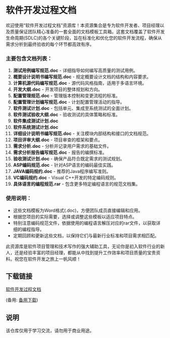 # 软件开发过程文档

欢迎使用“软件开发过程文档”资源库！本资源集合是专为软件开发者、项目经理以及质量保证团队精心准备的一套全面的文档模板工具箱。这套文档覆盖了软件开发生命周期(SDLC)的各个关键阶段，旨在标准化和优化您的软件开发流程，确保从需求分析到最终验收的每个环节都高效有序。

### 主要包含文档列表：

1. **测试用例编写规范.doc** - 详细指导如何编写高质量的测试用例。
2. **概要设计说明书编写规范.doc** - 规定概要设计文档的结构和内容要求。
3. **计算机源代码编写规范.doc** - 源代码风格指南，适用于多语言环境。
4. **开发大纲.doc** - 开发项目的整体规划和方向。
5. **配置管理规范.doc** - 管理版本控制和变更流程的标准。
6. **配置管理计划编写规范.doc** - 计划配置管理活动的指导。
7. **软件测试计划.doc** - 包括单元、集成至系统测试的全面计划。
8. **软件测试验收大纲.doc** - 验收测试的具体策略和标准。
9. **软件集成测试计划.doc**
10. **软件系统测试计划.doc**
11. **详细设计说明书编写规范.doc** - 关注模块内部结构和接口的文档规范。
12. **项目评审大纲.doc** - 项目审查的框架和要点。
13. **需求分析.doc** - 分析并记录用户需求的基础文件。
14. **需求分析报告编写规范.doc** - 报告的编撰标准。
15. **验收测试计划.doc** - 确保产品符合既定需求的测试规划。
16. **ASP编码规范.doc** - 针对ASP语言的编码最佳实践。
17. **JAVA编码规约.doc** - 推荐的Java程序编写准则。
18. **VC编码规约.doc** - Visual C++开发的特定编码规则。
19. **具体语言的编程规范.rar** - 包含更多特定编程语言的规范文档集。

### 使用说明：

- 这些文档模板为Word格式(.doc)，方便团队成员直接编辑和应用。
- 根据您项目的实际需要，选择或调整这些模板以适应项目特点。
- 特别注意编码规范文件，依据使用的编程语言解压对应的rar文件，以获取详细的编程指导。
- 定期回顾和更新这些文档，以保持它们与最新行业标准和项目需求相匹配。

此资源库是软件项目管理和技术写作的强大辅助工具，无论你是初入软件行业的新人，还是经验丰富的项目经理，都能从中找到提升工作效率和项目质量的宝贵资料。祝您在软件开发之旅上一帆风顺！

## 下载链接
[软件开发过程文档](https://pan.quark.cn/s/4d90e6093ccd) 

(备用: [备用下载](https://pan.baidu.com/s/1hV25dGYNLm1Ovod0TwRmfw?pwd=1234))

## 说明

该仓库仅用于学习交流，请勿用于商业用途。
